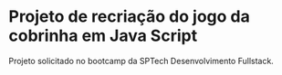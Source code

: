 # Projeto de recriação do jogo da cobrinha em Java Script #



Projeto solicitado no bootcamp da SPTech Desenvolvimento Fullstack.

